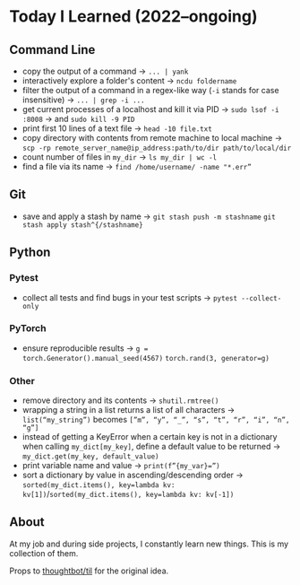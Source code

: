 # Today I Learned (2022–ongoing)

## Command Line

- copy the output of a command → `... | yank` 
- interactively explore a folder's content → `ncdu foldername` 
- filter the output of a command in a regex-like way (`-i` stands for case insensitive) → `... | grep -i ...` 
- get current processes of a localhost and kill it via PID → `sudo lsof -i :8008` → and `sudo kill -9 PID` 
- print first 10 lines of a text file → `head -10 file.txt`
- copy directory with contents from remote machine to local machine → `scp -rp remote_server_name@ip_address:path/to/dir path/to/local/dir` 
- count number of files in `my_dir` → `ls my_dir | wc -l` 
- find a file via its name → `find /home/username/ -name "*.err”`

## Git
- save and apply a stash by name → `git stash push -m stashname` `git stash apply stash^{/stashname}`

## Python
### Pytest
- collect all tests and find bugs in your test scripts → `pytest --collect-only`
### PyTorch
- ensure reproducible results →
`g = torch.Generator().manual_seed(4567)` `torch.rand(3, generator=g)`
### Other
- remove directory and its contents → `shutil.rmtree()` 
- wrapping a string in a list returns a list of all characters → `list(“my_string”)` becomes `[”m”, “y”, “_”, “s”, “t”, “r”, “i”, “n”, “g”]`
- instead of getting a KeyError when a certain key is not in a dictionary when calling `my_dict[my_key]`, define a default value to be returned → `my_dict.get(my_key, default_value)`
- print variable name and value → `print(f”{my_var}=”)`
- sort a dictionary by value in ascending/descending order → `sorted(my_dict.items(), key=lambda kv: kv[1])`/`sorted(my_dict.items(), key=lambda kv: kv[-1])`  

## About
At my job and during side projects, I constantly learn new things. This is my collection of them.

Props to [thoughtbot/til](https://github.com/thoughtbot/til) for the original idea.
